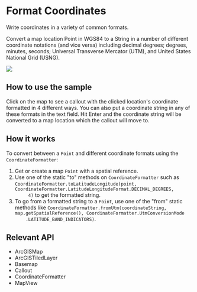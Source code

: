 <h1>Format Coordinates</h1>

<p>Write coordinates in a variety of common formats.</p>

<p>Convert a map location Point in WGS84 to a String in a number of different 
coordinate notations (and vice versa) including decimal degrees; degrees, minutes, seconds; Universal Transverse 
Mercator (UTM), and United States National Grid (USNG).</p>
 
 <p><img src="FormatCoordinates.png"/></p>

<h2>How to use the sample</h2>

<p>Click on the map to see a callout with the clicked location's coordinate formatted in 4 different ways. You can 
also put a coordinate string in any of these formats in the text field. Hit Enter and the coordinate string will be 
converted to a map location which the callout will move to.</p>

<h2>How it works</h2>

<p>To convert between a <code>Point</code> and different coordinate formats using the 
<code>CoordinateFormatter</code>:</p>
<ol>
    <li>Get or create a map <code>Point</code> with a spatial reference.</li>
    <li>Use one of the static "to" methods on <code>CoordinateFormatter</code> such as 
    <code>CoordinateFormatter.toLatitudeLongitude(point, CoordinateFormatter.LatitudeLongitudeFormat.DECIMAL_DEGREES,
     4)</code> to get the formatted string</code>.</li>
    <li>To go from a formatted string to a <code>Point</code>, use one of the "from" static methods like 
    <code>CoordinateFormatter.fromUtm(coordinateString, map.getSpatialReference(), CoordinateFormatter.UtmConversionMode
    .LATITUDE_BAND_INDICATORS)</code>.</li>
</ol>

<h2>Relevant API</h2>

<ul>
    <li>ArcGISMap</li>
    <li>ArcGISTiledLayer</li>
    <li>Basemap</li>
    <li>Callout</li>
    <li>CoordinateFormatter</li>
    <li>MapView</li>
</ul>

